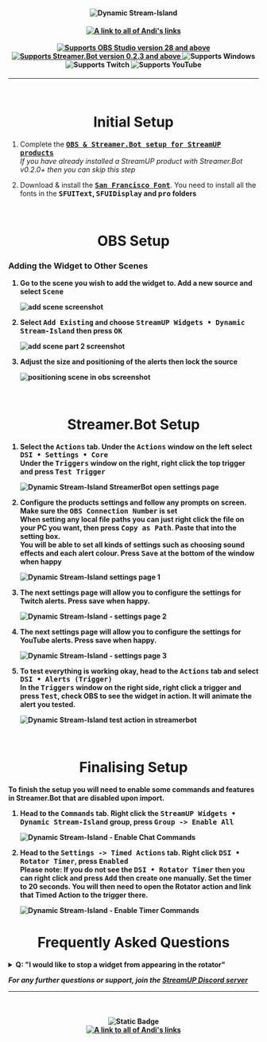 <h4 align="center">
  <img src="../Assets/Dynamic Stream-Island - Banner.png" alt="Dynamic Stream-Island">
</h4>

<h4 align="center">
  <a href="https://andistonemedia.mystl.ink">
    <img alt="A link to all of Andi's links" src="https://img.shields.io/badge/Created%20by%20Andi%20Stone%20(Andilippi)-white?style=for-the-badge">
  </a>
  <br><br>
    <a href="https://obsproject.com">
        <img alt="Supports OBS Studio version 28 and above" src="https://img.shields.io/badge/OBS Studio-28%2B-FFFFFF?style=for-the-badge&labelColor=1e1a1d">
    </a>
    <a href="https://streamer.bot">
        <img alt="Supports Streamer.Bot version 0.2.3 and above" src="https://img.shields.io/badge/Streamer.Bot-v0.2.3+-%23FFFFFF?style=for-the-badge&labelColor=9038e8">
    </a>
    <img alt="Supports Windows" src="https://img.shields.io/badge/Windows-%23FFFFFF?style=for-the-badge&logo=windows&labelColor=00a2ed">
  <br>
  <img alt="Supports Twitch" src="https://img.shields.io/badge/Supports Twitch-6441a5?style=for-the-badge&logo=twitch&logoColor=white">
  <img alt="Supports YouTube" src="https://img.shields.io/badge/Supports YouTube-red?style=for-the-badge&logo=youtube&logoColor=white"> 
</h4>

---

<br>

<h1 align="center">Initial Setup
</h1>

1. Complete the <kbd><b><a href="https://github.com/StreamUPTips/ReadMe-Files/blob/main/StreamUP-Product-Install-Guide.md">OBS & Streamer.Bot setup for StreamUP products</b></kbd><br></a>
*If you have already installed a StreamUP product with Streamer.Bot v0.2.0+ then you can skip this step*

2. Download & install the <kbd><b><a href="https://www.downloadfonts.io/san-francisco-font-free/">San Francisco Font</b></kbd></a>. You need to install all the fonts in the <kbd><b>SFUIText</kbd></a>, <kbd><b>SFUIDisplay</kbd></a> and <kbd><b>pro</kbd></a> folders <br>

<br>

<h1 align="center">OBS Setup
</h1>
<h3>Adding the Widget to Other Scenes</h3>

1. Go to the scene you wish to add the widget to. Add a new source and select <kbd><b>Scene</b></kbd><br>

    <img src="../Assets/Dynamic Stream-Island - OBS Add Scene 1.png" alt="add scene screenshot"><br>

1. Select <kbd><b>Add Existing</b></kbd> and choose <kbd><b>StreamUP Widgets • Dynamic Stream-Island</b></kbd> then press <kbd><b>OK</b></kbd><br>

    <img src="../Assets/Dynamic Stream-Island - OBS Add Scene 2.png" alt="add scene part 2 screenshot"><br>

1. Adjust the size and positioning of the alerts then lock the source<br>

    <img src="../Assets/Dynamic Stream-Island - Position In OBS.png" alt="positioning scene in obs screenshot">

<br>

<h1 align="center">
        Streamer.Bot Setup
</h1>

1. Select the <kbd><b>Actions</b></kbd> tab. Under the <kbd><b>Actions</b></kbd> window on the left select <kbd><b>DSI • Settings • Core</b></kbd><br>
Under the <kbd><b>Triggers</b></kbd> window on the right, right click the top trigger and press <kbd><b>Test Trigger</b></kbd><br>

   <img src="../Assets/Dynamic Stream-Island - Open Settings.png" alt="Dynamic Stream-Island StreamerBot open settings page"><br>

2. Configure the products settings and follow any prompts on screen. Make sure the <kbd><b>OBS Connection Number</b></kbd> is set<br>
When setting any local file paths you can just right click the file on your PC you want, then press <kbd><b>Copy as Path</b></kbd>. Paste that into the setting box.<br>
You will be able to set all kinds of settings such as choosing sound effects and each alert colour.
Press <kbd><b>Save</b></kbd> at the bottom of the window when happy<br>

    <img src="../Assets/Dynamic Stream-Island - Settings Page 1.png" alt="Dynamic Stream-Island settings page 1">

3. The next settings page will allow you to configure the settings for Twitch alerts. Press save when happy.<br>

    <img src="../Assets/Dynamic Stream-Island - Settings Page 2.png" alt="Dynamic Stream-Island - settings page 2"><br>

4. The next settings page will allow you to configure the settings for YouTube alerts. Press save when happy.<br>

    <img src="../Assets/Dynamic Stream-Island - Settings Page 3.png" alt="Dynamic Stream-Island - settings page 3"><br>

5. To test everything is working okay, head to the <kbd><b>Actions</b></kbd> tab and select <kbd><b>DSI • Alerts (Trigger)</b></kbd><br>
In the <kbd><b>Triggers</b></kbd> window on the right side, right click a trigger and press <kbd><b>Test</b></kbd>, check OBS to see the widget in action. It will animate the alert you tested.<br>

    <img src="../Assets/Dynamic Stream-Island - Test Main Action.png" alt="Dynamic Stream-Island test action in streamerbot"><br>

<br>

<h1 align="center">Finalising Setup
</h1>

To finish the setup you will need to enable some commands and features in Streamer.Bot that are disabled upon import.

1. Head to the <kbd><b>Commands</b></kbd> tab. Right click the <kbd><b>StreamUP Widgets • Dynamic Stream-Island</b></kbd> group, press <kbd><b>Group -> Enable All</b></kbd><br>

    <img src="../Assets/Dynamic Stream-Island - Finalise 1.png" alt="Dynamic Stream-Island - Enable Chat Commands"><br>

2. Head to the <kbd><b>Settings -> Timed Actions</b></kbd> tab. Right click <kbd><b>DSI • Rotator Timer</b></kbd>, press <kbd><b>Enabled</b></kbd><br> Please note: If you do not see the <kbd><b>DSI • Rotator Timer</b></kbd> then you can right click and press <kbd><b>Add</b></kbd> then create one manually. Set the timer to 20 seconds. You will then need to open the Rotator action and link that Timed Action to the trigger there.

    <img src="../Assets/Dynamic Stream-Island - Finalise 2.png" alt="Dynamic Stream-Island - Enable Timer Commands"><br>

<h1 align="center">
        Frequently Asked Questions
</h1>

<details>
  <summary><b>Q:</b> "I would like to stop a widget from appearing in the rotator"</summary>
  
  > You can disable any widgets you do not want to use by heading the <kbd><b>Actions</b></kbd> tab and on the left hand side, you can right click any of the <kbd><b>(Trigger)</b></kbd> or <kbd><b>(Widget)</b></kbd> actions and press <kbd><b>Enabled</b></kbd><br>
      <img src="../Assets/Dynamic Stream-Island - Disable Action.png" alt="Dynamic Stream-Island - Enable Timer Commands"><br>

</details>

*For any further questions or support, join the [StreamUP Discord server](https://discord.com/invite/RnDKRaVCEu?)*

---

<br>

<h4 align="center">
  <img alt="Static Badge" src="https://img.shields.io/badge/A%20StreamUP%20Product-%23fc6caf?style=for-the-badge"><br>
  <a href="https://andistonemedia.mystl.ink">
    <img alt="A link to all of Andi's links" src="https://img.shields.io/badge/Created%20by%20Andi%20Stone%20(Andilippi)-white?style=for-the-badge">
  </a>  
</h4>
